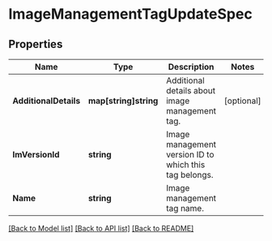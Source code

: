 # ImageManagementTagUpdateSpec

## Properties

Name | Type | Description | Notes
------------ | ------------- | ------------- | -------------
**AdditionalDetails** | **map[string]string** | Additional details about image management tag. | [optional] 
**ImVersionId** | **string** | Image management version ID to which this tag belongs. | 
**Name** | **string** | Image management tag name. | 

[[Back to Model list]](../README.md#documentation-for-models) [[Back to API list]](../README.md#documentation-for-api-endpoints) [[Back to README]](../README.md)


